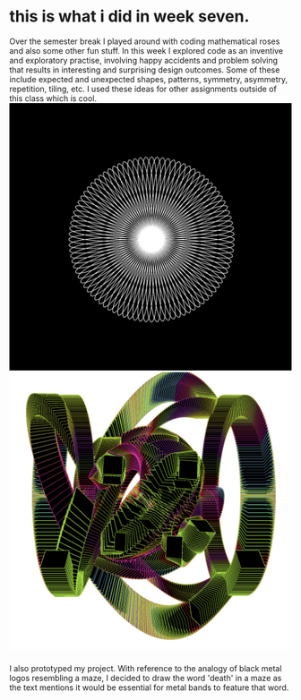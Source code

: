 # this is what i did in week seven. 
Over the semester break I played around with coding mathematical roses and also some other fun stuff. In this week I explored code as an inventive and exploratory practise, involving happy accidents and problem solving that results in interesting and surprising design outcomes. Some of these include expected and unexpected shapes, patterns, symmetry, asymmetry, repetition, tiling, etc. I used these ideas for other assignments outside of this class which is cool. 
![](rose.png)
![](idk.png)

I also prototyped my project. With reference to the analogy of black metal logos resembling a maze, I decided to draw the word 'death' in a maze as the text mentions it would be essential for metal bands to feature that word. 
